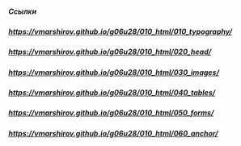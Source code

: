 ##### Ссылки
##### https://vmarshirov.github.io/g06u28/010_html/010_typography/
##### https://vmarshirov.github.io/g06u28/010_html/020_head/
##### https://vmarshirov.github.io/g06u28/010_html/030_images/
##### https://vmarshirov.github.io/g06u28/010_html/040_tables/
##### https://vmarshirov.github.io/g06u28/010_html/050_forms/
##### https://vmarshirov.github.io/g06u28/010_html/060_anchor/
